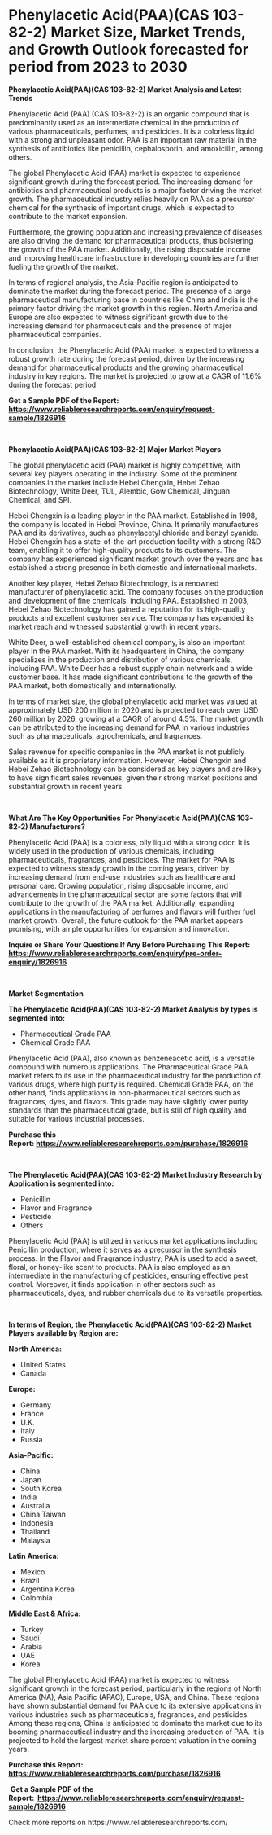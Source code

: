 <p><h1>Phenylacetic Acid(PAA)(CAS 103-82-2) Market Size, Market Trends, and Growth Outlook forecasted for period from 2023 to 2030</h1></p><p><strong>Phenylacetic Acid(PAA)(CAS 103-82-2) Market Analysis and Latest Trends</strong></p>
<p><p>Phenylacetic Acid (PAA) (CAS 103-82-2) is an organic compound that is predominantly used as an intermediate chemical in the production of various pharmaceuticals, perfumes, and pesticides. It is a colorless liquid with a strong and unpleasant odor. PAA is an important raw material in the synthesis of antibiotics like penicillin, cephalosporin, and amoxicillin, among others.</p><p>The global Phenylacetic Acid (PAA) market is expected to experience significant growth during the forecast period. The increasing demand for antibiotics and pharmaceutical products is a major factor driving the market growth. The pharmaceutical industry relies heavily on PAA as a precursor chemical for the synthesis of important drugs, which is expected to contribute to the market expansion.</p><p>Furthermore, the growing population and increasing prevalence of diseases are also driving the demand for pharmaceutical products, thus bolstering the growth of the PAA market. Additionally, the rising disposable income and improving healthcare infrastructure in developing countries are further fueling the growth of the market.</p><p>In terms of regional analysis, the Asia-Pacific region is anticipated to dominate the market during the forecast period. The presence of a large pharmaceutical manufacturing base in countries like China and India is the primary factor driving the market growth in this region. North America and Europe are also expected to witness significant growth due to the increasing demand for pharmaceuticals and the presence of major pharmaceutical companies.</p><p>In conclusion, the Phenylacetic Acid (PAA) market is expected to witness a robust growth rate during the forecast period, driven by the increasing demand for pharmaceutical products and the growing pharmaceutical industry in key regions. The market is projected to grow at a CAGR of 11.6% during the forecast period.</p></p>
<p><strong>Get a Sample PDF of the Report:&nbsp; <a href="https://www.reliableresearchreports.com/enquiry/request-sample/1826916">https://www.reliableresearchreports.com/enquiry/request-sample/1826916</a></strong></p>
<p>&nbsp;</p>
<p><strong>Phenylacetic Acid(PAA)(CAS 103-82-2) Major Market Players</strong></p>
<p><p>The global phenylacetic acid (PAA) market is highly competitive, with several key players operating in the industry. Some of the prominent companies in the market include Hebei Chengxin, Hebei Zehao Biotechnology, White Deer, TUL, Alembic, Gow Chemical, Jinguan Chemical, and SPI.</p><p>Hebei Chengxin is a leading player in the PAA market. Established in 1998, the company is located in Hebei Province, China. It primarily manufactures PAA and its derivatives, such as phenylacetyl chloride and benzyl cyanide. Hebei Chengxin has a state-of-the-art production facility with a strong R&D team, enabling it to offer high-quality products to its customers. The company has experienced significant market growth over the years and has established a strong presence in both domestic and international markets.</p><p>Another key player, Hebei Zehao Biotechnology, is a renowned manufacturer of phenylacetic acid. The company focuses on the production and development of fine chemicals, including PAA. Established in 2003, Hebei Zehao Biotechnology has gained a reputation for its high-quality products and excellent customer service. The company has expanded its market reach and witnessed substantial growth in recent years.</p><p>White Deer, a well-established chemical company, is also an important player in the PAA market. With its headquarters in China, the company specializes in the production and distribution of various chemicals, including PAA. White Deer has a robust supply chain network and a wide customer base. It has made significant contributions to the growth of the PAA market, both domestically and internationally.</p><p>In terms of market size, the global phenylacetic acid market was valued at approximately USD 200 million in 2020 and is projected to reach over USD 260 million by 2026, growing at a CAGR of around 4.5%. The market growth can be attributed to the increasing demand for PAA in various industries such as pharmaceuticals, agrochemicals, and fragrances.</p><p>Sales revenue for specific companies in the PAA market is not publicly available as it is proprietary information. However, Hebei Chengxin and Hebei Zehao Biotechnology can be considered as key players and are likely to have significant sales revenues, given their strong market positions and substantial growth in recent years.</p></p>
<p>&nbsp;</p>
<p><strong>What Are The Key Opportunities For Phenylacetic Acid(PAA)(CAS 103-82-2) Manufacturers?</strong></p>
<p><p>Phenylacetic Acid (PAA) is a colorless, oily liquid with a strong odor. It is widely used in the production of various chemicals, including pharmaceuticals, fragrances, and pesticides. The market for PAA is expected to witness steady growth in the coming years, driven by increasing demand from end-use industries such as healthcare and personal care. Growing population, rising disposable income, and advancements in the pharmaceutical sector are some factors that will contribute to the growth of the PAA market. Additionally, expanding applications in the manufacturing of perfumes and flavors will further fuel market growth. Overall, the future outlook for the PAA market appears promising, with ample opportunities for expansion and innovation.</p></p>
<p><strong>Inquire or Share Your Questions If Any Before Purchasing This Report: <a href="https://www.reliableresearchreports.com/enquiry/pre-order-enquiry/1826916">https://www.reliableresearchreports.com/enquiry/pre-order-enquiry/1826916</a></strong></p>
<p>&nbsp;</p>
<p><strong>Market Segmentation</strong></p>
<p><strong>The Phenylacetic Acid(PAA)(CAS 103-82-2) Market Analysis by types is segmented into:</strong></p>
<p><ul><li>Pharmaceutical Grade PAA</li><li>Chemical Grade PAA</li></ul></p>
<p><p>Phenylacetic Acid (PAA), also known as benzeneacetic acid, is a versatile compound with numerous applications. The Pharmaceutical Grade PAA market refers to its use in the pharmaceutical industry for the production of various drugs, where high purity is required. Chemical Grade PAA, on the other hand, finds applications in non-pharmaceutical sectors such as fragrances, dyes, and flavors. This grade may have slightly lower purity standards than the pharmaceutical grade, but is still of high quality and suitable for various industrial processes.</p></p>
<p><strong>Purchase this Report:&nbsp;<a href="https://www.reliableresearchreports.com/purchase/1826916">https://www.reliableresearchreports.com/purchase/1826916</a></strong></p>
<p>&nbsp;</p>
<p><strong>The Phenylacetic Acid(PAA)(CAS 103-82-2) Market Industry Research by Application is segmented into:</strong></p>
<p><ul><li>Penicillin</li><li>Flavor and Fragrance</li><li>Pesticide</li><li>Others</li></ul></p>
<p><p>Phenylacetic Acid (PAA) is utilized in various market applications including Penicillin production, where it serves as a precursor in the synthesis process. In the Flavor and Fragrance industry, PAA is used to add a sweet, floral, or honey-like scent to products. PAA is also employed as an intermediate in the manufacturing of pesticides, ensuring effective pest control. Moreover, it finds application in other sectors such as pharmaceuticals, dyes, and rubber chemicals due to its versatile properties.</p></p>
<p>&nbsp;</p>
<p><strong>In terms of Region, the Phenylacetic Acid(PAA)(CAS 103-82-2) Market Players available by Region are:</strong></p>
<p>
    <p> <strong> North America: </strong>
        <ul>
            <li>United States</li>
            <li>Canada</li>
        </ul>
        </p> 
    <p> <strong> Europe: </strong>
        <ul>
            <li>Germany</li>
            <li>France</li>
            <li>U.K.</li>
            <li>Italy</li>
            <li>Russia</li>
        </ul>
        </p> 
    <p> <strong> Asia-Pacific: </strong>
        <ul>
            <li>China</li>
            <li>Japan</li>
            <li>South Korea</li>
            <li>India</li>
            <li>Australia</li>
            <li>China Taiwan</li>
            <li>Indonesia</li>
            <li>Thailand</li>
            <li>Malaysia</li>
        </ul>
        </p> 
    <p> <strong> Latin America: </strong>
        <ul>
            <li>Mexico</li>
            <li>Brazil</li>
            <li>Argentina Korea</li>
            <li>Colombia</li>
        </ul>
        </p> 
    <p> <strong> Middle East & Africa: </strong>
        <ul>
            <li>Turkey</li>
            <li>Saudi</li>
            <li>Arabia</li>
            <li>UAE</li>
            <li>Korea</li>
        </ul>
    </p>
    </p>
<p><p>The global Phenylacetic Acid (PAA) market is expected to witness significant growth in the forecast period, particularly in the regions of North America (NA), Asia Pacific (APAC), Europe, USA, and China. These regions have shown substantial demand for PAA due to its extensive applications in various industries such as pharmaceuticals, fragrances, and pesticides. Among these regions, China is anticipated to dominate the market due to its booming pharmaceutical industry and the increasing production of PAA. It is projected to hold the largest market share percent valuation in the coming years.</p></p>
<p><strong>Purchase this Report: <a href="https://www.reliableresearchreports.com/purchase/1826916">https://www.reliableresearchreports.com/purchase/1826916</a></strong></p>
<p>&nbsp;<strong>Get a Sample PDF of the Report:&nbsp;&nbsp;<a href="https://www.reliableresearchreports.com/enquiry/request-sample/1826916">https://www.reliableresearchreports.com/enquiry/request-sample/1826916</a></strong></p>
<p><strong></strong></p>
<p>Check more reports on https://www.reliableresearchreports.com/</p>